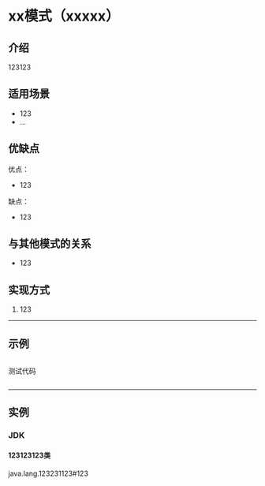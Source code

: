 # xx模式（xxxxx）

## 介绍

123123


## 适用场景

- 123
- ...


## 优缺点

优点：

- 123

缺点：

- 123


## 与其他模式的关系

- 123


## 实现方式

1. 123


--- 

## 示例

```java

```

测试代码

```java

```

--- 

## 实例

### JDK

#### 123123123类

java.lang.123231123#123


```java

```


